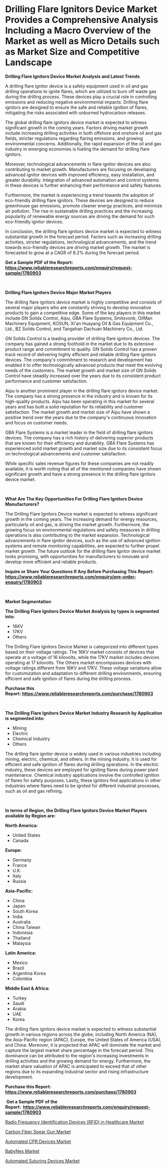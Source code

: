 <p><h1>Drilling Flare Ignitors Device Market Provides a Comprehensive Analysis Including a Macro Overview of the Market as well as Micro Details such as Market Size and Competitive Landscape</h1></p><p><strong>Drilling Flare Ignitors Device Market Analysis and Latest Trends</strong></p>
<p><p>A drilling flare ignitor device is a safety equipment used in oil and gas drilling operations to ignite flares, which are utilized to burn off waste gas during the drilling process. These devices play a crucial role in controlling emissions and reducing negative environmental impacts. Drilling flare ignitors are designed to ensure the safe and reliable ignition of flares, mitigating the risks associated with unburned hydrocarbon releases.</p><p>The global drilling flare ignitors device market is expected to witness significant growth in the coming years. Factors driving market growth include increasing drilling activities in both offshore and onshore oil and gas fields, stricter regulations regarding flaring emissions, and growing environmental concerns. Additionally, the rapid expansion of the oil and gas industry in emerging economies is fueling the demand for drilling flare ignitors.</p><p>Moreover, technological advancements in flare ignitor devices are also contributing to market growth. Manufacturers are focusing on developing advanced ignitor devices with improved efficiency, easy installation, and greater durability. Integration of advanced automation and control systems in these devices is further enhancing their performance and safety features.</p><p>Furthermore, the market is experiencing a trend towards the adoption of eco-friendly drilling flare ignitors. These devices are designed to reduce greenhouse gas emissions, promote cleaner energy practices, and minimize air pollution. The rise in sustainable drilling practices and the increasing popularity of renewable energy sources are driving the demand for such eco-friendly ignitor devices.</p><p>In conclusion, the drilling flare ignitors device market is expected to witness substantial growth in the forecast period. Factors such as increasing drilling activities, stricter regulations, technological advancements, and the trend towards eco-friendly devices are driving market growth. The market is forecasted to grow at a CAGR of 8.2% during the forecast period.</p></p>
<p><strong>Get a Sample PDF of the Report:&nbsp; <a href="https://www.reliableresearchreports.com/enquiry/request-sample/1780903">https://www.reliableresearchreports.com/enquiry/request-sample/1780903</a></strong></p>
<p>&nbsp;</p>
<p><strong>Drilling Flare Ignitors Device Major Market Players</strong></p>
<p><p>The drilling flare ignitors device market is highly competitive and consists of several major players who are constantly striving to develop innovative products to gain a competitive edge. Some of the key players in this market include GN Solids Control, Aipu, GBA Flare Systems, Smitsvonk, OilMan Machinery Equipment, KOSUN, Xi'an Huayang Oil & Gas Equipment Co., Ltd., BZ Solids Control, and Tangshan Dachuan Machinery Co., Ltd.</p><p>GN Solids Control is a leading provider of drilling flare ignitors devices. The company has gained a strong foothold in the market due to its extensive product range and commitment to quality. GN Solids Control has a proven track record of delivering highly efficient and reliable drilling flare ignitors devices. The company's commitment to research and development has enabled it to offer technologically advanced products that meet the evolving needs of the customers. The market growth and market size of GN Solids Control have steadily increased over the years due to its consistent product performance and customer satisfaction.</p><p>Aipu is another prominent player in the drilling flare ignitors device market. The company has a strong presence in the industry and is known for its high-quality products. Aipu has been operating in this market for several years and has built a solid reputation for its reliability and customer satisfaction. The market growth and market size of Aipu have shown a positive trend over the years due to the company's continuous innovation and focus on customer needs.</p><p>GBA Flare Systems is a market leader in the field of drilling flare ignitors devices. The company has a rich history of delivering superior products that are known for their efficiency and durability. GBA Flare Systems has experienced solid market growth and market size due to its consistent focus on technological advancements and customer satisfaction.</p><p>While specific sales revenue figures for these companies are not readily available, it is worth noting that all of the mentioned companies have shown significant growth and have a strong presence in the drilling flare ignitors device market.</p></p>
<p>&nbsp;</p>
<p><strong>What Are The Key Opportunities For Drilling Flare Ignitors Device Manufacturers?</strong></p>
<p><p>The Drilling Flare Ignitors Device market is expected to witness significant growth in the coming years. The increasing demand for energy resources, particularly oil and gas, is driving the market growth. Furthermore, the growing focus on environmental regulations and safety measures in drilling operations is also contributing to the market expansion. Technological advancements in flare ignitor devices, such as the use of advanced ignition systems and remote monitoring capabilities, are expected to further propel market growth. The future outlook for the drilling flare ignitor device market looks promising, with opportunities for manufacturers to innovate and develop more efficient and reliable products.</p></p>
<p><strong>Inquire or Share Your Questions If Any Before Purchasing This Report: <a href="https://www.reliableresearchreports.com/enquiry/pre-order-enquiry/1780903">https://www.reliableresearchreports.com/enquiry/pre-order-enquiry/1780903</a></strong></p>
<p>&nbsp;</p>
<p><strong>Market Segmentation</strong></p>
<p><strong>The Drilling Flare Ignitors Device Market Analysis by types is segmented into:</strong></p>
<p><ul><li>16KV</li><li>17KV</li><li>Others</li></ul></p>
<p><p>The Drilling Flare Ignitors Device Market is categorized into different types based on their voltage ratings. The 16KV market consists of devices that operate at a voltage of 16 kilovolts, while the 17KV market includes devices operating at 17 kilovolts. The Others market encompasses devices with voltage ratings different from 16KV and 17KV. These voltage variations allow for customization and adaptation to different drilling environments, ensuring efficient and safe ignition of flares during the drilling process.</p></p>
<p><strong>Purchase this Report:&nbsp;<a href="https://www.reliableresearchreports.com/purchase/1780903">https://www.reliableresearchreports.com/purchase/1780903</a></strong></p>
<p>&nbsp;</p>
<p><strong>The Drilling Flare Ignitors Device Market Industry Research by Application is segmented into:</strong></p>
<p><ul><li>Mining</li><li>Electric</li><li>Chemical Industry</li><li>Others</li></ul></p>
<p><p>The drilling flare ignitor device is widely used in various industries including mining, electric, chemical, and others. In the mining industry, it is used for efficient and safe ignition of flares during drilling operations. In the electric industry, these devices are employed for igniting flares during power plant maintenance. Chemical industry applications involve the controlled ignition of flares for safety purposes. Lastly, these ignitors find applications in other industries where flares need to be ignited for different industrial processes, such as oil and gas refining.</p></p>
<p>&nbsp;</p>
<p><strong>In terms of Region, the Drilling Flare Ignitors Device Market Players available by Region are:</strong></p>
<p>
    <p> <strong> North America: </strong>
        <ul>
            <li>United States</li>
            <li>Canada</li>
        </ul>
        </p> 
    <p> <strong> Europe: </strong>
        <ul>
            <li>Germany</li>
            <li>France</li>
            <li>U.K.</li>
            <li>Italy</li>
            <li>Russia</li>
        </ul>
        </p> 
    <p> <strong> Asia-Pacific: </strong>
        <ul>
            <li>China</li>
            <li>Japan</li>
            <li>South Korea</li>
            <li>India</li>
            <li>Australia</li>
            <li>China Taiwan</li>
            <li>Indonesia</li>
            <li>Thailand</li>
            <li>Malaysia</li>
        </ul>
        </p> 
    <p> <strong> Latin America: </strong>
        <ul>
            <li>Mexico</li>
            <li>Brazil</li>
            <li>Argentina Korea</li>
            <li>Colombia</li>
        </ul>
        </p> 
    <p> <strong> Middle East & Africa: </strong>
        <ul>
            <li>Turkey</li>
            <li>Saudi</li>
            <li>Arabia</li>
            <li>UAE</li>
            <li>Korea</li>
        </ul>
    </p>
    </p>
<p><p>The drilling flare ignitors device market is expected to witness substantial growth in various regions across the globe, including North America (NA), the Asia-Pacific region (APAC), Europe, the United States of America (USA), and China. Moreover, it is projected that APAC will dominate the market and capture the largest market share percentage in the forecast period. This dominance can be attributed to the region's increasing investments in drilling activities and the growing demand for energy. Furthermore, the market share valuation of APAC is anticipated to exceed that of other regions due to its expanding industrial sector and rising infrastructure development.</p></p>
<p><strong>Purchase this Report: <a href="https://www.reliableresearchreports.com/purchase/1780903">https://www.reliableresearchreports.com/purchase/1780903</a></strong></p>
<p>&nbsp;<strong>Get a Sample PDF of the Report:&nbsp;&nbsp;<a href="https://www.reliableresearchreports.com/enquiry/request-sample/1780903">https://www.reliableresearchreports.com/enquiry/request-sample/1780903</a></strong></p>
<p><strong></strong></p>
<p><p><a href="https://medium.com/@marvinhug741/decoding-radio-frequency-identification-devices-rfid-in-healthcare-market-metrics-market-share-72d66b39cefc">Radio Frequency Identification Devices (RFID) in Healthcare Market</a></p><p><a href="https://github.com/rahu1505/Market-Research-Report-List-1/blob/main/carbon-fiber-spear-gun-market.md">Carbon Fiber Spear Gun Market</a></p><p><a href="https://www.linkedin.com/pulse/automated-cpr-devices-market-research-report-provides-thorough-mhpkf/">Automated CPR Devices Market</a></p><p><a href="https://medium.com/@thesjenney10210/babynes-market-size-cagr-trends-2024-2030-fc2ea013e6aa">BabyNes Market</a></p><p><a href="https://www.linkedin.com/pulse/automated-suturing-devices-market-insights-players-forecast-umg7f/">Automated Suturing Devices Market</a></p></p>